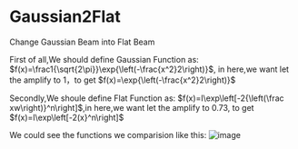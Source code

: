 # Gaussian2Flat
Change  Gaussian Beam  into Flat Beam 

First of all,We should define Gaussian Function as: $f(x)=\frac1{\sqrt{2\pi}}\exp{\left(-\frac{x^2}2\right)}$, in here,we want let the amplify to 1，to get $f(x)=\exp{\left(-\frac{x^2}2\right)}$

Secondly,We shoule define Flat Function as: $f(x)=I\exp\left[-2{\left(\frac xw\right)}^n\right]$,in here,we want let the amplify to 0.73, to get  $f(x)=I\exp\left[-2(x}^n\right]$

We could see the functions we comparision like this:
![image](https://github.com/BruceZhe/Gaussian2Flat/assets/43168536/9cc906bd-a161-4064-835f-f38384852ca2)



